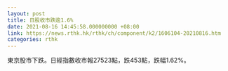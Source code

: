 ```yaml
---
layout: post
title: 日股收市跌逾1.6%
date: 2021-08-16 14:45:58.000000000 +08:00
link: https://news.rthk.hk/rthk/ch/component/k2/1606104-20210816.htm
categories: rthk
---
```


東京股市下跌。日經指數收市報27523點，跌453點，跌幅1.62%。
